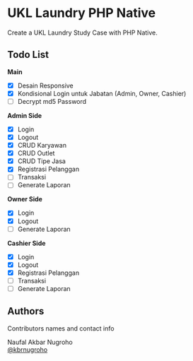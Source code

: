 # UKL Laundry PHP Native

Create a UKL Laundry Study Case with PHP Native.

## Todo List

**Main**

- [x] Desain Responsive
- [x] Kondisional Login untuk Jabatan (Admin, Owner, Cashier)
- [ ] Decrypt md5 Password

**Admin Side**

- [x] Login 
- [x] Logout
- [x] CRUD Karyawan 
- [x] CRUD Outlet 
- [x] CRUD Tipe Jasa 
- [x] Registrasi Pelanggan 
- [ ] Transaksi
- [ ] Generate Laporan

**Owner Side**

- [x] Login 
- [x] Logout
- [ ] Generate Laporan

**Cashier Side**

- [x] Login 
- [x] Logout
- [x] Registrasi Pelanggan
- [ ] Transaksi
- [ ] Generate Laporan

## Authors

Contributors names and contact info

Naufal Akbar Nugroho  
[@kbrnugroho](https://instagram.com/kbrnugroho)
